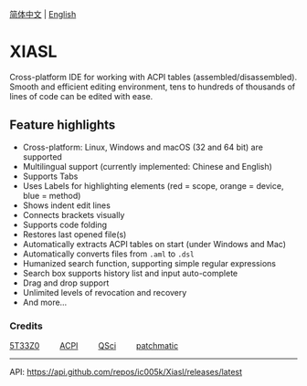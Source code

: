 [简体中文](https://github.com/ic005k/QtiASL/blob/master/READMe-cn.md) | [English](https://github.com/ic005k/QtiASL/blob/master/README.md)

# XIASL
Cross-platform IDE for working with ACPI tables (assembled/disassembled). Smooth and efficient editing environment, tens to hundreds of thousands of lines of code can be edited with ease.

## Feature highlights
* Cross-platform: Linux, Windows and macOS (32 and 64 bit) are supported
* Multilingual support (currently implemented: Chinese and English)
* Supports Tabs
* Uses Labels for highlighting elements (red = scope, orange = device, blue = method)
* Shows indent edit lines
* Connects brackets visually
* Supports code folding
* Restores last opened file(s)
* Automatically extracts ACPI tables on start (under Windows and Mac)
* Automatically converts files from `.aml` to `.dsl`
* Humanized search function, supporting simple regular expressions
* Search box supports history list and input auto-complete
* Drag and drop support
* Unlimited levels of revocation and recovery
* And more…

### Credits
[5T33Z0](https://github.com/5T33Z0) &nbsp; &nbsp; &nbsp; &nbsp;
[ACPI](https://acpica.org/source) &nbsp; &nbsp; &nbsp; &nbsp;
[QSci](https://riverbankcomputing.com/software/qscintilla/download) &nbsp; &nbsp; &nbsp; &nbsp;
[patchmatic](https://github.com/RehabMan/OS-X-MaciASL-patchmatic) &nbsp; &nbsp; &nbsp; &nbsp;

---

API: https://api.github.com/repos/ic005k/Xiasl/releases/latest

